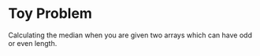 # Toy Problem

Calculating the median when you are given two arrays which can have odd or even length.
